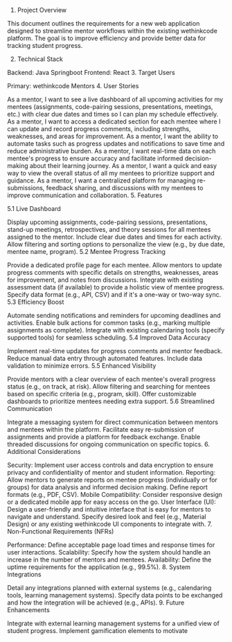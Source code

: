 1. Project Overview

This document outlines the requirements for a new web application designed to streamline mentor workflows within the existing wethinkcode platform. The goal is to improve efficiency and provide better data for tracking student progress.

2. Technical Stack

Backend: Java Springboot
Frontend: React
3. Target Users

Primary: wethinkcode Mentors
4. User Stories

As a mentor, I want to see a live dashboard of all upcoming activities for my mentees (assignments, code-pairing sessions, presentations, meetings, etc.) with clear due dates and times so I can plan my schedule effectively.
As a mentor, I want to access a dedicated section for each mentee where I can update and record progress comments, including strengths, weaknesses, and areas for improvement.
As a mentor, I want the ability to automate tasks such as progress updates and notifications to save time and reduce administrative burden.
As a mentor, I want real-time data on each mentee's progress to ensure accuracy and facilitate informed decision-making about their learning journey.
As a mentor, I want a quick and easy way to view the overall status of all my mentees to prioritize support and guidance.
As a mentor, I want a centralized platform for managing re-submissions, feedback sharing, and discussions with my mentees to improve communication and collaboration.
5. Features

5.1 Live Dashboard

Display upcoming assignments, code-pairing sessions, presentations, stand-up meetings, retrospectives, and theory sessions for all mentees assigned to the mentor.
Include clear due dates and times for each activity.
Allow filtering and sorting options to personalize the view (e.g., by due date, mentee name, program).
5.2 Mentee Progress Tracking

Provide a dedicated profile page for each mentee.
Allow mentors to update progress comments with specific details on strengths, weaknesses, areas for improvement, and notes from discussions.
Integrate with existing assessment data (if available) to provide a holistic view of mentee progress. Specify data format (e.g., API, CSV) and if it's a one-way or two-way sync.
5.3 Efficiency Boost

Automate sending notifications and reminders for upcoming deadlines and activities.
Enable bulk actions for common tasks (e.g., marking multiple assignments as complete).
Integrate with existing calendaring tools (specify supported tools) for seamless scheduling.
5.4 Improved Data Accuracy

Implement real-time updates for progress comments and mentor feedback.
Reduce manual data entry through automated features.
Include data validation to minimize errors.
5.5 Enhanced Visibility

Provide mentors with a clear overview of each mentee's overall progress status (e.g., on track, at risk).
Allow filtering and searching for mentees based on specific criteria (e.g., program, skill).
Offer customizable dashboards to prioritize mentees needing extra support.
5.6 Streamlined Communication

Integrate a messaging system for direct communication between mentors and mentees within the platform.
Facilitate easy re-submission of assignments and provide a platform for feedback exchange.
Enable threaded discussions for ongoing communication on specific topics.
6. Additional Considerations

Security: Implement user access controls and data encryption to ensure privacy and confidentiality of mentor and student information.
Reporting: Allow mentors to generate reports on mentee progress (individually or for groups) for data analysis and informed decision making. Define report formats (e.g., PDF, CSV).
Mobile Compatibility: Consider responsive design or a dedicated mobile app for easy access on the go.
User Interface (UI): Design a user-friendly and intuitive interface that is easy for mentors to navigate and understand. Specify desired look and feel (e.g., Material Design) or any existing wethinkcode UI components to integrate with.
7. Non-Functional Requirements (NFRs)

Performance: Define acceptable page load times and response times for user interactions.
Scalability: Specify how the system should handle an increase in the number of mentors and mentees.
Availability: Define the uptime requirements for the application (e.g., 99.5%).
8. System Integrations

Detail any integrations planned with external systems (e.g., calendaring tools, learning management systems). Specify data points to be exchanged and how the integration will be achieved (e.g., APIs).
9. Future Enhancements

Integrate with external learning management systems for a unified view of student progress.
Implement gamification elements to motivate